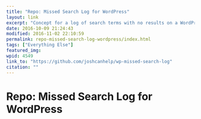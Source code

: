 ```yaml
---
title: "Repo: Missed Search Log for WordPress"
layout: link
excerpt: "Concept for a log of search terms with no results on a WordPress site."
date: 2016-10-09 21:24:43
modified: 2016-11-02 22:10:59
permalink: repo-missed-search-log-wordpress/index.html
tags: ["Everything Else"]
featured_img: 
wpid: 4549
link_to: "https://github.com/joshcanhelp/wp-missed-search-log"
citation: ""
---
```


# Repo: Missed Search Log for WordPress

